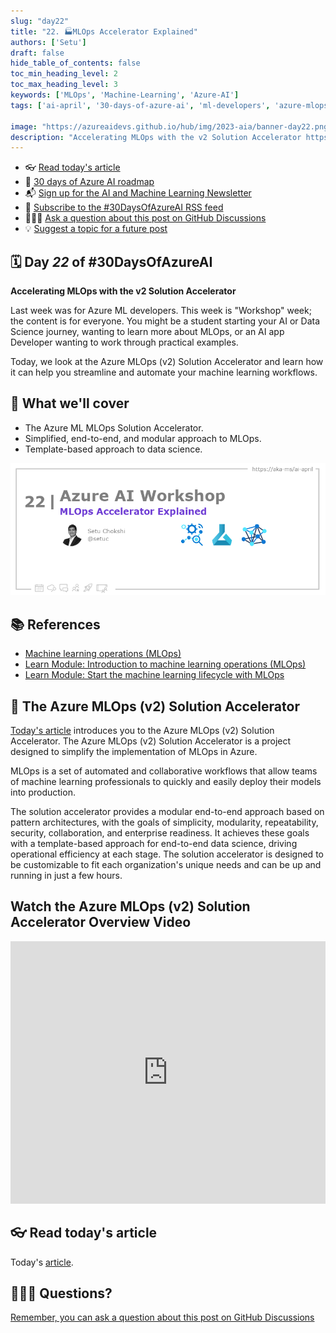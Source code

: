 ```yaml
---
slug: "day22"
title: "22. 🏭MLOps Accelerator Explained"
authors: ['Setu']
draft: false
hide_table_of_contents: false
toc_min_heading_level: 2
toc_max_heading_level: 3
keywords: ['MLOps', 'Machine-Learning', 'Azure-AI']
tags: ['ai-april', '30-days-of-azure-ai', 'ml-developers', 'azure-mlops']

image: "https://azureaidevs.github.io/hub/img/2023-aia/banner-day22.png"
description: "Accelerating MLOps with the v2 Solution Accelerator https://azureaidevs.github.io/hub/2023-aia/day22 #30DaysOfAzureAI #AzureAiDevs #AI #AzureMLOps"
---
```


<head>  

  <link rel="canonical" href="https://github.com/Azure/mlops-v2"  />

</head>

- 👓 [Read today's article](https://github.com/Azure/mlops-v2)
- 📍 [30 days of Azure AI roadmap](/hub/roadmap/30days/)
- 📬 [Sign up for the AI and Machine Learning Newsletter](https://aka.ms/azure-ai-dev-newsletter)
- 📰 [Subscribe to the #30DaysOfAzureAI RSS feed](https://azureaidevs.github.io/hub/2023-aia/rss.xml)
- 🙋🏾‍♂️ [Ask a question about this post on GitHub Discussions](https://github.com/AzureAiDevs/hub/discussions/categories/22-mlops-accelerator-explained)
- 💡 [Suggest a topic for a future post](https://github.com/AzureAiDevs/hub/discussions/categories/call-for-content)

## 🗓️ Day _22_ of #30DaysOfAzureAI

<!-- README
The following description is also used for the tweet. So it should be action oriented and grab attention 
If you update the description, please update the description: in the frontmatter as well.
-->

**Accelerating MLOps with the v2 Solution Accelerator**

<!-- README
The following is the intro to the post. It should be a short teaser for the post.
-->

Last week was for Azure ML developers. This week is "Workshop" week; the content is for everyone. You might be a student starting your AI or Data Science journey, wanting to learn more about MLOps, or an AI app Developer wanting to work through practical examples.

Today, we look at the Azure MLOps (v2) Solution Accelerator and learn how it can help you streamline and automate your machine learning workflows.

## 🎯 What we'll cover

<!-- README
The following list is the main points of the post. There should be 3-4 main points.
 -->


- The Azure ML MLOps Solution Accelerator.
- Simplified, end-to-end, and modular approach to MLOps.
- Template-based approach to data science.

<!-- 
- Main point 1
- Main point 2
- Main point 3 
- Main point 4
-->

![Image banner for day 22](./../../static/img/2023-aia/banner-day22.png)

<!-- README
Add or update a list relevant references here. These could be links to other blog posts, Microsoft Learn Module, videos, or other resources.
-->


## 📚 References

- [Machine learning operations (MLOps)](https://azure.microsoft.com/products/machine-learning/mlops/#features?WT.mc_id=aiml-89446-dglover)
- [Learn Module: Introduction to machine learning operations (MLOps)](https://learn.microsoft.com/training/paths/introduction-machine-learn-operations?WT.mc_id=aiml-89446-dglover)
- [Learn Module: Start the machine learning lifecycle with MLOps](https://learn.microsoft.com/training/modules/start-ml-lifecycle-mlops?WT.mc_id=aiml-89446-dglover)


<!-- README
The following is the body of the post. It should be an overview of the post that you are referencing.
See the Learn More section, if you supplied a canonical link, then will be displayed here.
-->


## 🚌 The Azure MLOps (v2) Solution Accelerator

[Today's article](https://github.com/Azure/mlops-v2) introduces you to the Azure MLOps (v2) Solution Accelerator. The Azure MLOps (v2) Solution Accelerator is a project designed to simplify the implementation of MLOps in Azure. 

MLOps is a set of automated and collaborative workflows that allow teams of machine learning professionals to quickly and easily deploy their models into production. 

The solution accelerator provides a modular end-to-end approach based on pattern architectures, with the goals of simplicity, modularity, repeatability, security, collaboration, and enterprise readiness. It achieves these goals with a template-based approach for end-to-end data science, driving operational efficiency at each stage. The solution accelerator is designed to be customizable to fit each organization's unique needs and can be up and running in just a few hours.

## Watch the Azure MLOps (v2) Solution Accelerator Overview Video

<iframe width="100%" height="420" src="https://www.youtube.com/embed/5yPDkWCMmtk" title="YouTube video player" frameborder="0" allow="accelerometer; autoplay; clipboard-write; encrypted-media; gyroscope; picture-in-picture; web-share" allowfullscreen></iframe>

## 👓 Read today's article

Today's [article](https://github.com/Azure/mlops-v2).


## 🙋🏾‍♂️ Questions?

[Remember, you can ask a question about this post on GitHub Discussions](https://github.com/AzureAiDevs/Discussions/discussions/categories/22-mlops-accelerator-explained)